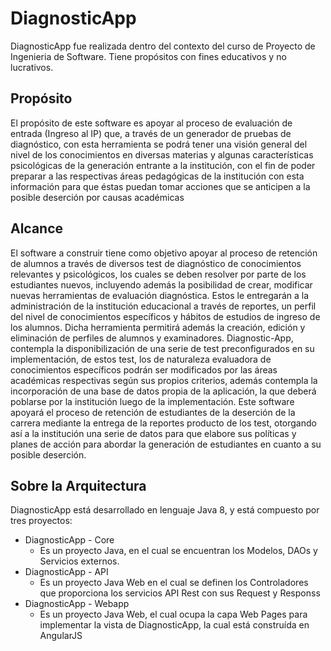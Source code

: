 # DiagnosticApp
DiagnosticApp fue realizada dentro del contexto del curso de Proyecto de Ingenieria de Software. Tiene propósitos con fines educativos y no lucrativos.

## Propósito
El propósito  de este software es apoyar al proceso de evaluación de entrada (Ingreso al IP) que, a través de un generador de pruebas de diagnóstico, con esta herramienta se podrá tener una visión general del nivel de los conocimientos en diversas materias  y algunas características psicológicas de la generación entrante a la institución, con el fin de poder preparar a las respectivas áreas pedagógicas de la institución con esta información para que éstas puedan tomar acciones que se anticipen a la posible deserción por causas académicas


## Alcance
El software a construir tiene como objetivo apoyar al proceso de retención de alumnos a través de diversos test de diagnóstico de conocimientos relevantes y psicológicos, los cuales se deben resolver por parte de los estudiantes nuevos, incluyendo además la posibilidad de crear, modificar nuevas herramientas de evaluación diagnóstica. Estos le entregarán a la administración de la institución educacional a través de reportes, un perfil del nivel de conocimientos específicos y hábitos de estudios de ingreso de los alumnos. Dicha herramienta permitirá además la creación, edición y eliminación de perfiles de alumnos y examinadores.
Diagnostic-App, contempla la disponibilización de una serie de test preconfigurados en su implementación, de estos test, los de naturaleza evaluadora de conocimientos específicos podrán ser modificados por las áreas académicas respectivas según sus propios criterios, además contempla la incorporación de una base de datos propia de la aplicación, la que deberá poblarse por la institución luego de la implementación. Este software apoyará el proceso de retención de estudiantes de la deserción de la carrera mediante la entrega de la reportes producto de los test, otorgando así a la institución una serie de datos para que elabore sus políticas y planes de acción para abordar la generación de estudiantes en cuanto a su posible deserción.


## Sobre la Arquitectura

DiagnosticApp está desarrollado en lenguaje Java 8, y está compuesto por tres proyectos:
* DiagnosticApp - Core
  * Es un proyecto Java, en el cual se encuentran los Modelos, DAOs y Servicios externos.
* DiagnosticApp - API
  * Es un proyecto Java Web en el cual se definen los Controladores que proporciona los servicios API Rest con sus Request y Responss
* DiagnosticApp - Webapp
  * Es un proyecto Java Web, el cual ocupa la capa Web Pages para implementar la vista de DiagnosticApp, la cual está construída en AngularJS
